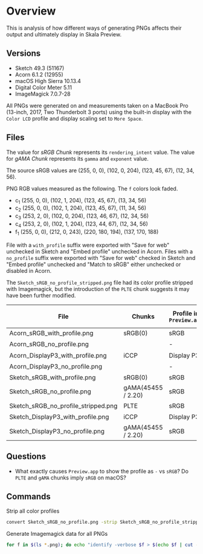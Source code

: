 # Overview

This is analysis of how different ways of generating PNGs affects their output
and ultimately display in Skala Preview.

## Versions

* Sketch 49.3 (51167)
* Acorn 6.1.2 (12955)
* macOS High Sierra 10.13.4
* Digital Color Meter 5.11
* ImageMagick 7.0.7-28

All PNGs were generated on and measurements taken on a MacBook Pro (13-inch,
2017, Two Thunderbolt 3 ports) using the built-in display with the `Color LCD`
profile and display scaling set to `More Space`.

## Files

The value for *sRGB Chunk* represents its `rendering_intent` value.
The value for *gAMA Chunk* represents its `gamma` and `exponent` value.

The source sRGB values are (255, 0, 0), (102, 0, 204), (123, 45, 67), (12, 34, 56).

PNG RGB values measured as the following. The `f` colors look faded.

* c<sub>1</sub> (255, 0, 0), (102, 1, 204), (123, 45, 67), (13, 34, 56)
* c<sub>2</sub> (255, 0, 0), (102, 1, 204), (123, 45, 67), (11, 34, 56)
* c<sub>3</sub> (253, 2, 0), (102, 0, 204), (123, 46, 67), (12, 34, 56)
* c<sub>4</sub> (253, 2, 0), (102, 1, 204), (123, 44, 67), (12, 34, 56)
* f<sub>1</sub> (255, 0, 0), (212, 0, 243), (220, 180, 194), (137, 170, 188)

File with a `with_profile` suffix were exported with "Save for web" unchecked in
Sketch and "Embed profile" unchecked in Acorn. Files with a `no_profile` suffix
were exported with "Save for web" checked in Sketch and "Embed profile"
unchecked and "Match to sRGB" either unchecked or disabled in Acorn.

The `Sketch_sRGB_no_profile_stripped.png` file had its color profile stripped
with Imagemagick, but the introduction of the `PLTE` chunk suggests it may have
been further modified.

File | Chunks | Profile in `Preview.app` | Metered as | RGB in `Preview.app` | RGB in `Skala Preview`
-|-|-|-|-|-
Acorn_sRGB_with_profile.png | sRGB(0) | sRGB | sRGB | c<sub>1</sub> | f<sub>1</sub>
Acorn_sRGB_no_profile.png | | - | sRGB | c<sub>1</sub> | c<sub>2</sub>
Acorn_DisplayP3_with_profile.png | iCCP | Display P3 | P3 | c<sub>3</sub> | c<sub>4</sub>
Acorn_DisplayP3_no_profile.png | | - | P3 | c<sub>1</sub> | c<sub>2</sub>
Sketch_sRGB_with_profile.png | sRGB(0) | sRGB | sRGB | c<sub>1</sub> | f<sub>1</sub>
Sketch_sRGB_no_profile.png | gAMA(45455 / 2.20) | sRGB | sRGB | c<sub>1</sub> | f<sub>1</sub>
Sketch_sRGB_no_profile_stripped.png | PLTE | sRGB | sRGB | c<sub>1</sub> | c<sub>2</sub>
Sketch_DisplayP3_with_profile.png | iCCP | Display P3 | P3 | c<sub>3</sub> | c<sub>4</sub>
Sketch_DisplayP3_no_profile.png | gAMA(45455 / 2.20) | sRGB | sRGB | c<sub>1</sub> | f<sub>1</sub>

## Questions

* What exactly causes `Preview.app` to show the profile as `-` vs `sRGB`? Do
  `PLTE` and `gAMA` chunks imply `sRGB` on macOS?

## Commands

Strip all color profiles

``` bash
convert Sketch_sRGB_no_profile.png -strip Sketch_sRGB_no_profile_stripped.png
```

Generate Imagemagick data for all PNGs

``` bash
for f in $(ls *.png); do echo "identify -verbose $f > $(echo $f | cut -d. -f1).txt" | bash; done
```
